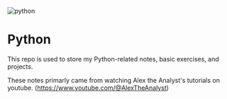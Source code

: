 ![python](https://github.com/presleyschumacher/Python/assets/105391626/9a1ea45e-9675-4414-b452-782a6e096dfa)


# Python
This repo is used to store my Python-related notes, basic exercises, and projects.

These notes primarly came from watching Alex the Analyst's tutorials on youtube.
(https://www.youtube.com/@AlexTheAnalyst)
